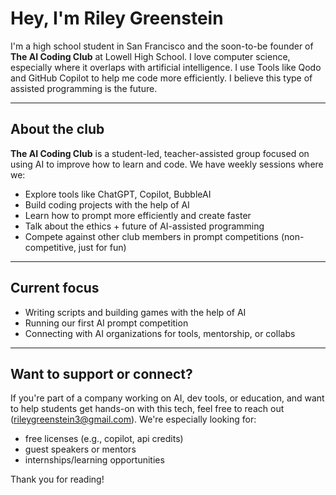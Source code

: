 # Hey, I'm Riley Greenstein

I'm a high school student in San Francisco and the soon-to-be founder of **The AI Coding Club** at Lowell High School. I love computer science, especially where it overlaps with artificial intelligence. I use Tools like Qodo and GitHub Copilot to help me code more efficiently. I believe this type of assisted programming is the future.

---

## About the club

**The AI Coding Club** is a student-led, teacher-assisted group focused on using AI to improve how to learn and code. We have weekly sessions where we:

- Explore tools like ChatGPT, Copilot, BubbleAI
- Build coding projects with the help of AI  
- Learn how to prompt more efficiently and create faster  
- Talk about the ethics + future of AI-assisted programming
- Compete against other club members in prompt competitions (non-competitive, just for fun)

---

## Current focus

- Writing scripts and building games with the help of AI
- Running our first AI prompt competition
- Connecting with AI organizations for tools, mentorship, or collabs  

---

## Want to support or connect?

If you're part of a company working on AI, dev tools, or education, and want to help students get hands-on with this tech, feel free to reach out (rileygreenstein3@gmail.com). We're especially looking for:

- free licenses (e.g., copilot, api credits)
- guest speakers or mentors
- internships/learning opportunities

Thank you for reading!
